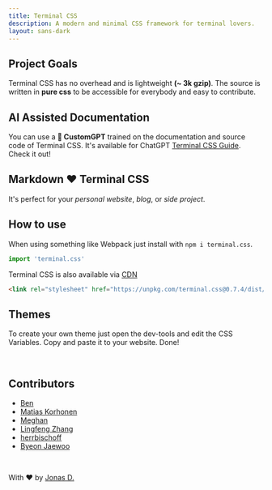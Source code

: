 ```yaml
---
title: Terminal CSS
description: A modern and minimal CSS framework for terminal lovers.
layout: sans-dark
---
```


## Project Goals

Terminal CSS has no overhead and is lightweight **(~ 3k gzip)**. 
The source is written in **pure css** to be accessible for everybody and easy to contribute.

## AI Assisted Documentation

You can use a **🤖 CustomGPT** trained on the documentation and source code of Terminal CSS. It's available for ChatGPT [Terminal CSS Guide](https://chat.openai.com/g/g-iVVi4mrUf-terminal-css-guide). Check it out!

## Markdown ❤️ Terminal CSS 

It's perfect for your *personal website*, *blog*, or *side project*.

## How to use

When using something like Webpack just install with `npm i terminal.css`.

```js
import 'terminal.css'
```

Terminal CSS is also available via [CDN](https://unpkg.com/terminal.css@0.7.2/dist/terminal.min.css)

```html
<link rel="stylesheet" href="https://unpkg.com/terminal.css@0.7.4/dist/terminal.min.css" />
```

## Themes

To create your own theme just open the dev-tools and edit the CSS Variables. Copy and paste it to your website. Done!

<br>

## Contributors

- [Ben](https://othyn.com/)
- [Matias Korhonen](https://matiaskorhonen.fi/)
- [Meghan](https://github.com/nektro)
- [Lingfeng Zhang](https://ccat3z.xyz)
- [herrbischoff](https://github.com/herrbischoff)
- [Byeon Jaewoo](https://github.com/plastic041)

<br>

With ❤️ by [Jonas D.](https://jduri.com)
